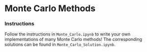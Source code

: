 # Monte Carlo Methods

### Instructions

Follow the instructions in `Monte_Carlo.ipynb` to write your own implementations of many Monte Carlo methods!  The corresponding solutions can be found in `Monte_Carlo_Solution.ipynb`.  
